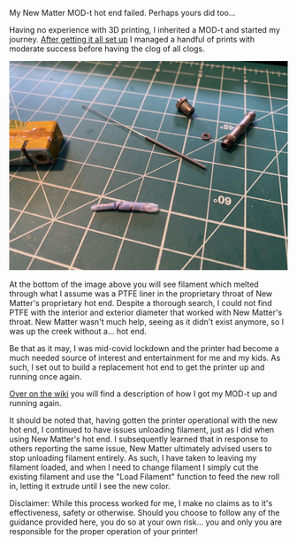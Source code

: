 My New Matter MOD-t hot end failed. Perhaps yours did too... 

Having no experience with 3D printing, I inherited a MOD-t and started my journey. [After getting it all set up](https://github.com/mattcrichards/modthotend/wiki/Initial-Setup) I managed a handful of prints with moderate success before having the clog of all clogs.

![clog](https://github.com/mattcrichards/modthotend/blob/main/images/clog.jpg)

At the bottom of the image above you will see filament which melted through what I assume was a PTFE liner in the proprietary throat of New Matter's proprietary hot end. Despite a thorough search, I could not find PTFE with the interior and exterior diameter that worked with New Matter's throat. New Matter wasn't much help, seeing as it didn't exist anymore, so I was up the creek without a... hot end.

Be that as it may, I was mid-covid lockdown and the printer had become a much needed source of interest and entertainment for me and my kids. As such, I set out to build a replacement hot end to get the printer up and running once again. 

[Over on the wiki](https://github.com/mattcrichards/modthotend/wiki) you will find a description of how I got my MOD-t up and running again. 

It should be noted that, having gotten the printer operational with the new hot end, I continued to have issues unloading filament, just as I did when using New Matter's hot end. I subsequently learned that in response to others reporting the same issue, New Matter ultimately advised users to stop unloading filament entirely. As such, I have taken to leaving my filament loaded, and when I need to change filament I simply cut the existing filament and use the "Load Filament" function to feed the new roll in, letting it extrude until I see the new color. 

Disclaimer: While this process worked for me, I make no claims as to it's effectiveness, safety or otherwise. Should you choose to follow any of the guidance provided here, you do so at your own risk... you and only you are responsible for the proper operation of your printer! 
